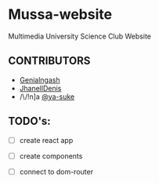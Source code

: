 # Mussa-website
Multimedia University Science Club Website

## CONTRIBUTORS
* [Genialngash](https://github.com/Genialngash)
* [JhanellDenis](https://github.com/King-Dorji)
* /\\/!n]a [@ya-suke](https://www.github.com/ya-suke "ninja's github") 

## TODO's:
- [ ] create react app
- [ ] create components
- [ ] connect to dom-router


